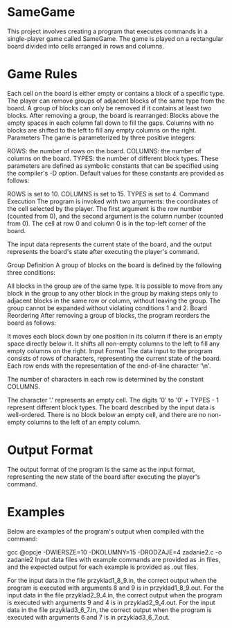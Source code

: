 # SameGame
This project involves creating a program that executes commands in a single-player game called SameGame. The game is played on a rectangular board divided into cells arranged in rows and columns.

# Game Rules
Each cell on the board is either empty or contains a block of a specific type.
The player can remove groups of adjacent blocks of the same type from the board.
A group of blocks can only be removed if it contains at least two blocks.
After removing a group, the board is rearranged:
Blocks above the empty spaces in each column fall down to fill the gaps.
Columns with no blocks are shifted to the left to fill any empty columns on the right.
Parameters
The game is parameterized by three positive integers:

ROWS: the number of rows on the board.
COLUMNS: the number of columns on the board.
TYPES: the number of different block types.
These parameters are defined as symbolic constants that can be specified using the compiler's -D option. Default values for these constants are provided as follows:

ROWS is set to 10.
COLUMNS is set to 15.
TYPES is set to 4.
Command Execution
The program is invoked with two arguments: the coordinates of the cell selected by the player. The first argument is the row number (counted from 0), and the second argument is the column number (counted from 0). The cell at row 0 and column 0 is in the top-left corner of the board.

The input data represents the current state of the board, and the output represents the board's state after executing the player's command.

Group Definition
A group of blocks on the board is defined by the following three conditions:

All blocks in the group are of the same type.
It is possible to move from any block in the group to any other block in the group by making steps only to adjacent blocks in the same row or column, without leaving the group.
The group cannot be expanded without violating conditions 1 and 2.
Board Reordering
After removing a group of blocks, the program reorders the board as follows:

It moves each block down by one position in its column if there is an empty space directly below it.
It shifts all non-empty columns to the left to fill any empty columns on the right.
Input Format
The data input to the program consists of rows of characters, representing the current state of the board. Each row ends with the representation of the end-of-line character '\n'.

The number of characters in each row is determined by the constant COLUMNS.

The character '.' represents an empty cell.
The digits '0' to '0' + TYPES - 1 represent different block types.
The board described by the input data is well-ordered. There is no block below an empty cell, and there are no non-empty columns to the left of an empty column.

# Output Format
The output format of the program is the same as the input format, representing the new state of the board after executing the player's command.

# Examples
Below are examples of the program's output when compiled with the command:

gcc @opcje -DWIERSZE=10 -DKOLUMNY=15 -DRODZAJE=4 zadanie2.c -o zadanie2
Input data files with example commands are provided as .in files, and the expected output for each example is provided as .out files.

For the input data in the file przyklad1_8_9.in, the correct output when the program is executed with arguments 8 and 9 is in przyklad1_8_9.out.
For the input data in the file przyklad2_9_4.in, the correct output when the program is executed with arguments 9 and 4 is in przyklad2_9_4.out.
For the input data in the file przyklad3_6_7.in, the correct output when the program is executed with arguments 6 and 7 is in przyklad3_6_7.out.
